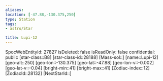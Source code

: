 ```yaml
---
aliases: 
location: [-47.88,-130.375,250]
type: Station
tags:
- astro/Star

title: Lupi-12
---
```

SpocWebEntityId: 27827
isDeleted: false
isReadOnly: false
confidential: public
[star-class::B8]
[star-class-id::28188]
[Mass-sol::]
[name::Lupi-12]
[geo-alt::250]
[geo-lon::-130.375]
[geo-lat::-47.88]
[geo-lon-v::-0.002]
[geo-lat-v::-0.04]
[bright-min::41]
[bright-max::41]
[Zodiac-index::12]
[ZodiacId::28132]
[NextStarId::]




